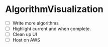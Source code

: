 # AlgorithmVisualization

- [ ] Write more algorithms
- [ ] Highlight current and when complete.
- [ ] Clean up UI
- [ ] Host on AWS
